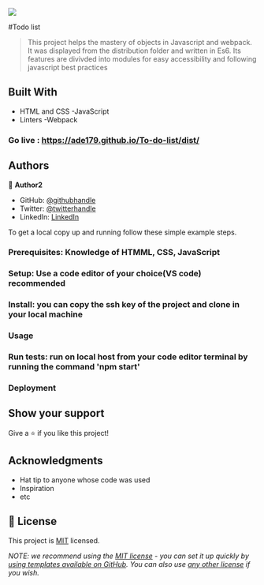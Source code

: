 ![](https://img.shields.io/badge/Microverse-blueviolet)

#Todo list

> This project helps the mastery of objects in Javascript and webpack. It was displayed from the distribution folder and written in Es6. Its features are divivded into modules for easy accessibility and following javascript best practices


## Built With

- HTML and CSS
-JavaScript
- Linters
-Webpack


### Go live : https://ade179.github.io/To-do-list/dist/
## Authors

👤 **Author2**

- GitHub: [@githubhandle](https://github.com/Ade179)
- Twitter: [@twitterhandle](https://twitter.com/@juwon_adesanya)
- LinkedIn: [LinkedIn](www.linkedin.com/in/adejuwon-adesanya-237b54239)

To get a local copy up and running follow these simple example steps.

### Prerequisites: Knowledge of HTMML, CSS, JavaScript

### Setup: Use a code editor of your choice(VS code) recommended

### Install: you can copy the ssh key of the project and clone in your local machine

### Usage

### Run tests: run on local host from your code editor terminal by running the command 'npm start'

### Deployment


## Show your support

Give a ⭐️ if you like this project!

## Acknowledgments

- Hat tip to anyone whose code was used
- Inspiration
- etc

## 📝 License

This project is [MIT](./LICENSE) licensed.

_NOTE: we recommend using the [MIT license](https://choosealicense.com/licenses/mit/) - you can set it up quickly by [using templates available on GitHub](https://docs.github.com/en/communities/setting-up-your-project-for-healthy-contributions/adding-a-license-to-a-repository). You can also use [any other license](https://choosealicense.com/licenses/) if you wish._
